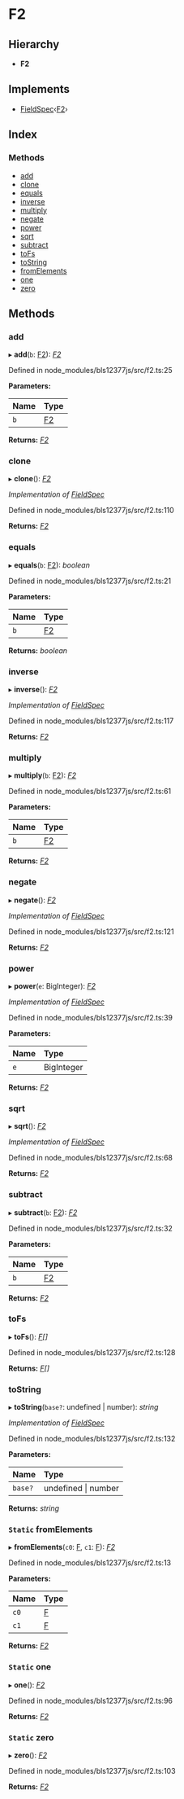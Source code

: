 # F2

## Hierarchy

* **F2**

## Implements

* [FieldSpec](../interfaces/_node_modules_bls12377js_src_defs_.fieldspec.md)‹[F2](_node_modules_bls12377js_src_f2_.f2.md)›

## Index

### Methods

* [add](_node_modules_bls12377js_src_f2_.f2.md#add)
* [clone](_node_modules_bls12377js_src_f2_.f2.md#clone)
* [equals](_node_modules_bls12377js_src_f2_.f2.md#equals)
* [inverse](_node_modules_bls12377js_src_f2_.f2.md#inverse)
* [multiply](_node_modules_bls12377js_src_f2_.f2.md#multiply)
* [negate](_node_modules_bls12377js_src_f2_.f2.md#negate)
* [power](_node_modules_bls12377js_src_f2_.f2.md#power)
* [sqrt](_node_modules_bls12377js_src_f2_.f2.md#sqrt)
* [subtract](_node_modules_bls12377js_src_f2_.f2.md#subtract)
* [toFs](_node_modules_bls12377js_src_f2_.f2.md#tofs)
* [toString](_node_modules_bls12377js_src_f2_.f2.md#tostring)
* [fromElements](_node_modules_bls12377js_src_f2_.f2.md#static-fromelements)
* [one](_node_modules_bls12377js_src_f2_.f2.md#static-one)
* [zero](_node_modules_bls12377js_src_f2_.f2.md#static-zero)

## Methods

### add

▸ **add**\(`b`: [F2](_node_modules_bls12377js_src_f2_.f2.md)\): [_F2_](_node_modules_bls12377js_src_f2_.f2.md)

Defined in node\_modules/bls12377js/src/f2.ts:25

**Parameters:**

| Name | Type |
| :--- | :--- |
| `b` | [F2](_node_modules_bls12377js_src_f2_.f2.md) |

**Returns:** [_F2_](_node_modules_bls12377js_src_f2_.f2.md)

### clone

▸ **clone**\(\): [_F2_](_node_modules_bls12377js_src_f2_.f2.md)

_Implementation of_ [_FieldSpec_](../interfaces/_node_modules_bls12377js_src_defs_.fieldspec.md)

Defined in node\_modules/bls12377js/src/f2.ts:110

**Returns:** [_F2_](_node_modules_bls12377js_src_f2_.f2.md)

### equals

▸ **equals**\(`b`: [F2](_node_modules_bls12377js_src_f2_.f2.md)\): _boolean_

Defined in node\_modules/bls12377js/src/f2.ts:21

**Parameters:**

| Name | Type |
| :--- | :--- |
| `b` | [F2](_node_modules_bls12377js_src_f2_.f2.md) |

**Returns:** _boolean_

### inverse

▸ **inverse**\(\): [_F2_](_node_modules_bls12377js_src_f2_.f2.md)

_Implementation of_ [_FieldSpec_](../interfaces/_node_modules_bls12377js_src_defs_.fieldspec.md)

Defined in node\_modules/bls12377js/src/f2.ts:117

**Returns:** [_F2_](_node_modules_bls12377js_src_f2_.f2.md)

### multiply

▸ **multiply**\(`b`: [F2](_node_modules_bls12377js_src_f2_.f2.md)\): [_F2_](_node_modules_bls12377js_src_f2_.f2.md)

Defined in node\_modules/bls12377js/src/f2.ts:61

**Parameters:**

| Name | Type |
| :--- | :--- |
| `b` | [F2](_node_modules_bls12377js_src_f2_.f2.md) |

**Returns:** [_F2_](_node_modules_bls12377js_src_f2_.f2.md)

### negate

▸ **negate**\(\): [_F2_](_node_modules_bls12377js_src_f2_.f2.md)

_Implementation of_ [_FieldSpec_](../interfaces/_node_modules_bls12377js_src_defs_.fieldspec.md)

Defined in node\_modules/bls12377js/src/f2.ts:121

**Returns:** [_F2_](_node_modules_bls12377js_src_f2_.f2.md)

### power

▸ **power**\(`e`: BigInteger\): [_F2_](_node_modules_bls12377js_src_f2_.f2.md)

_Implementation of_ [_FieldSpec_](../interfaces/_node_modules_bls12377js_src_defs_.fieldspec.md)

Defined in node\_modules/bls12377js/src/f2.ts:39

**Parameters:**

| Name | Type |
| :--- | :--- |
| `e` | BigInteger |

**Returns:** [_F2_](_node_modules_bls12377js_src_f2_.f2.md)

### sqrt

▸ **sqrt**\(\): [_F2_](_node_modules_bls12377js_src_f2_.f2.md)

_Implementation of_ [_FieldSpec_](../interfaces/_node_modules_bls12377js_src_defs_.fieldspec.md)

Defined in node\_modules/bls12377js/src/f2.ts:68

**Returns:** [_F2_](_node_modules_bls12377js_src_f2_.f2.md)

### subtract

▸ **subtract**\(`b`: [F2](_node_modules_bls12377js_src_f2_.f2.md)\): [_F2_](_node_modules_bls12377js_src_f2_.f2.md)

Defined in node\_modules/bls12377js/src/f2.ts:32

**Parameters:**

| Name | Type |
| :--- | :--- |
| `b` | [F2](_node_modules_bls12377js_src_f2_.f2.md) |

**Returns:** [_F2_](_node_modules_bls12377js_src_f2_.f2.md)

### toFs

▸ **toFs**\(\): [_F_](_node_modules_bls12377js_src_f_.f.md)_\[\]_

Defined in node\_modules/bls12377js/src/f2.ts:128

**Returns:** [_F_](_node_modules_bls12377js_src_f_.f.md)_\[\]_

### toString

▸ **toString**\(`base?`: undefined \| number\): _string_

_Implementation of_ [_FieldSpec_](../interfaces/_node_modules_bls12377js_src_defs_.fieldspec.md)

Defined in node\_modules/bls12377js/src/f2.ts:132

**Parameters:**

| Name | Type |
| :--- | :--- |
| `base?` | undefined \| number |

**Returns:** _string_

### `Static` fromElements

▸ **fromElements**\(`c0`: [F](_node_modules_bls12377js_src_f_.f.md), `c1`: [F](_node_modules_bls12377js_src_f_.f.md)\): [_F2_](_node_modules_bls12377js_src_f2_.f2.md)

Defined in node\_modules/bls12377js/src/f2.ts:13

**Parameters:**

| Name | Type |
| :--- | :--- |
| `c0` | [F](_node_modules_bls12377js_src_f_.f.md) |
| `c1` | [F](_node_modules_bls12377js_src_f_.f.md) |

**Returns:** [_F2_](_node_modules_bls12377js_src_f2_.f2.md)

### `Static` one

▸ **one**\(\): [_F2_](_node_modules_bls12377js_src_f2_.f2.md)

Defined in node\_modules/bls12377js/src/f2.ts:96

**Returns:** [_F2_](_node_modules_bls12377js_src_f2_.f2.md)

### `Static` zero

▸ **zero**\(\): [_F2_](_node_modules_bls12377js_src_f2_.f2.md)

Defined in node\_modules/bls12377js/src/f2.ts:103

**Returns:** [_F2_](_node_modules_bls12377js_src_f2_.f2.md)

